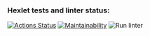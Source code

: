 ### Hexlet tests and linter status:
[![Actions Status](https://github.com/novda/frontend-project-lvl1/workflows/hexlet-check/badge.svg)](https://github.com/novda/frontend-project-lvl1/actions)
[![Maintainability](https://api.codeclimate.com/v1/badges/a99a88d28ad37a79dbf6/maintainability)](https://codeclimate.com/github/codeclimate/codeclimate/maintainability)
![[Run linter](https://github.com/github/docs/actions/workflows/main.yml/badge.svg)](https://github.com/novda/frontend-project-lvl1/actions/workflows/run-linter/badge.svg)
